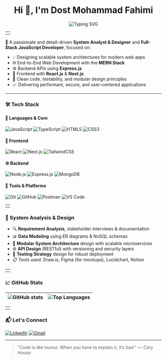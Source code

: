 <h1 align="center">Hi 👋, I'm Dost Mohammad Fahimi</h1>

<p align="center">
  <img src="https://readme-typing-svg.herokuapp.com?font=Fira+Code&size=24&duration=3000&pause=1000&color=38BCF7&center=true&vCenter=true&width=600&lines=System+Analyst+%7C+MERN+Stack+Developer;Frontend+Engineer+%7C+Next.js+%7C+React.js;Backend+with+Express.js+%7C+MongoDB;Clean+Code+%7C+Scalable+Architecture+%7C+Open+Source+Contributor" alt="Typing SVG" />
</p>

<table><tr><td><img src="https://raw.githubusercontent.com/kalpak92/kalpak92/master/images/line.gif" width="100%" height="1"></td></tr></table>

🎯 A passionate and detail-driven **System Analyst & Designer** and **Full-Stack JavaScript Developer**, focused on:

- 💡 Designing scalable system architectures for modern web apps
- 🌐 End-to-End Web Development with the **MERN Stack**
- ⚙️ Backend APIs using **Express.js**
- 🎨 Frontend with **React.js** & **Next.js**
- 🧪 Clean code, testability, and modular design principles
- 📈 Delivering performant, secure, and user-centered applications

---

### 🛠 Tech Stack

#### 🧩 Languages & Core
![JavaScript](https://img.shields.io/badge/-JavaScript-F7DF1E?style=flat-square&logo=javascript&logoColor=black)
![TypeScript](https://img.shields.io/badge/-TypeScript-3178C6?style=flat-square&logo=typescript&logoColor=white)
![HTML5](https://img.shields.io/badge/-HTML5-E34F26?style=flat-square&logo=html5&logoColor=white)
![CSS3](https://img.shields.io/badge/-CSS3-1572B6?style=flat-square&logo=css3&logoColor=white)

#### 🎨 Frontend
![React](https://img.shields.io/badge/-React-61DAFB?style=flat-square&logo=react&logoColor=black)
![Next.js](https://img.shields.io/badge/-Next.js-000000?style=flat-square&logo=nextdotjs&logoColor=white)
![TailwindCSS](https://img.shields.io/badge/-TailwindCSS-38B2AC?style=flat-square&logo=tailwind-css&logoColor=white)

#### ⚙️ Backend
![Node.js](https://img.shields.io/badge/-Node.js-339933?style=flat-square&logo=nodedotjs&logoColor=white)
![Express.js](https://img.shields.io/badge/-Express.js-000000?style=flat-square&logo=express&logoColor=white)
![MongoDB](https://img.shields.io/badge/-MongoDB-47A248?style=flat-square&logo=mongodb&logoColor=white)

#### 🧰 Tools & Platforms
![Git](https://img.shields.io/badge/-Git-F05032?style=flat-square&logo=git&logoColor=white)
![GitHub](https://img.shields.io/badge/-GitHub-181717?style=flat-square&logo=github&logoColor=white)
![Postman](https://img.shields.io/badge/-Postman-FF6C37?style=flat-square&logo=postman&logoColor=white)
![VS Code](https://img.shields.io/badge/-VS%20Code-007ACC?style=flat-square&logo=visual-studio-code&logoColor=white)

<table><tr><td><img src="https://raw.githubusercontent.com/kalpak92/kalpak92/master/images/line.gif" width="100%" height="1"></td></tr></table>

### 📐 System Analysis & Design

- 🔍 **Requirement Analysis**, stakeholder interviews & documentation
- 📊 **Data Modeling** using ER diagrams & NoSQL schemas
- 🧩 **Modular System Architecture** design with scalable microservices
- ⚙️ **API Design** (RESTful) with versioning and security layers
- 🧪 **Testing Strategy** design for robust deployment
- 📋 Tools used: Draw.io, Figma (for mockups), Lucidchart, Notion

<table><tr><td><img src="https://raw.githubusercontent.com/kalpak92/kalpak92/master/images/line.gif" width="100%" height="1"></td></tr></table>

### 📈 GitHub Stats

| <img src="https://github-readme-stats.vercel.app/api?username=mohammadkazim&show_icons=true&theme=algolia" alt="GitHub stats" /> | <img src="https://github-readme-stats.vercel.app/api/top-langs/?username=mohammadkazim&layout=compact&theme=algolia" alt="Top Languages" /> |
|----------------------------------------------------------------------------------------------------------------------------------|------------------------------------------------------------------------------------------------------------------------------------------|

<table><tr><td><img src="https://raw.githubusercontent.com/kalpak92/kalpak92/master/images/line.gif" width="100%" height="1"></td></tr></table>

### 📬 Let's Connect

[![LinkedIn](https://img.shields.io/badge/-LinkedIn-0A66C2?style=for-the-badge&logo=linkedin&logoColor=white)](https://www.linkedin.com/in/dost-mohammad-fahimi/)
[![Gmail](https://img.shields.io/badge/-Gmail-EA4335?style=for-the-badge&logo=gmail&logoColor=white)](mailto:dmfahimiiiii730@gmail.com)

---

> "Code is like humor. When you have to explain it, it’s bad." — *Cory House*
